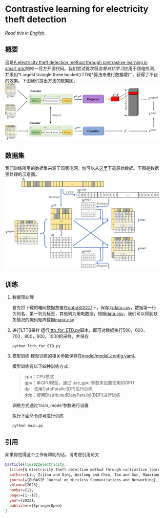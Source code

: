 # Contrastive learning for electricity theft detection

*Read this in [English](README_en.md).*

## 概要
这是[A electricity theft detection method through contrastive learning in smart grid](https://jwcn-eurasipjournals.springeropen.com/articles/10.1186/s13638-023-02258-z)的唯一官方开源代码。我们尝试首次将*监督对比学习*应用于窃电检测，并采用*Largest triangle three bucket(LTTB)*算法来进行数据增广，获得了不错的效果。下图我们提出方法的框架图。
![](./image/framework.jpg)

## 数据集
我们训练所用的数据集来源于国家电网，你可以从[这里](https://github.com/henryRDlab/ElectricityTheftDetection/)下载原始数据。下图是数据预处理的示意图。
![](./image/data_preprocess.jpg)

## 训练
1. 数据预处理

    首先将下载的电网数据放置在<u>data/SGCC/</u>下，保存为<u>data.csv</u>，数据第一行为列名，第一列为标签，其他列为用电数据，根据<u>data.csv</u>，我们可以得到缺失情况的掩码矩阵数据<u>mask.csv</u>

2. 进行LTTB采样
    运行<u>lttb_for_ETD.py</u>脚本，即可对数据执行500，600，700，800，900，1000的采样，并保存

    ~~~shell
    python lttb_for_ETD.py
    ~~~

3. 模型训练
    模型训练的相关参数保存在<u>model/model_config.yaml</u>。

    模型训练有以下四种训练方式：
    > cpu：CPU模式  
    > gpu：单GPU模型，通过'use_gpu'参数来设置使用的GPU  
    > dp：使用DataParallel(DP)进行训练  
    > ddp：使用DistributedDataParallel(DDP)进行训练
    
    训练方式通过'train_mode'参数进行设置

    执行下面命令即可进行训练

    ~~~shell
    python main.py
    ~~~

## 引用
如果你觉得这个工作有帮助的话，请考虑引用论文

~~~BibTex
@article{liu2023electricity,
  title={A electricity theft detection method through contrastive learning in smart grid},
  author={Liu, Zijian and Ding, Weilong and Chen, Tao and Sun, Maoxiang and Cai, Hongmin and Liu, Chen},
  journal={EURASIP Journal on Wireless Communications and Networking},
  volume={2023},
  number={1},
  pages={1--17},
  year={2023},
  publisher={SpringerOpen}
}
~~~